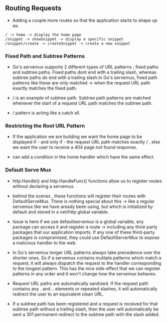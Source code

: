 ## Routing Requests

- Adding a couple more routes so that the application starts to shape up as:

```
/ -> home -> display the home page
/snippet -> showSnippet -> display a specific snippet
/snippet/create -> createSnippet -> create a new snippet
```

### Fixed Path and Subtree Patterns

- Go's servemux supports 2 different types of URL patterns ; fixed paths and subtree paths. Fixed paths dont end with a trailing slash, whereas subtree paths do end with a trailing slash.In Go's servemux, fixed path patterns like these are only matched -> when the request URL path exactly matches the fixed path.

- / is an example of subtree path. Subtree path patterns are matched whenever the start of a request URL path matches the subtree path.
- / pattern is acting like a catch all.

### Restricting the Root URL Pattern

- If the application we are building we want the home page to be displayed if - and only if - the request URL path matches exactly / , else we want the user to receive a 404 page not found response.

- can add a condition in the home handler which have the same effect.

### Default Serve Mux

- http.Handle() and http.HandleFunc() functions allow us to register routes without declaring a servemux.
- behind the scenes , these functions will register their routes with DefaultServeMux. There is nothing special about this -> like a regular servemux like we have aready been using, but which is initialized by default and stored in a net/http global variable.

- Issue is here if we use defaultservemux is a global variable, any package can access it and register a route -> including any third-party packages that our application imports. If any one of these third-party packages is compromised, they could use DefaultServerMux to expose a malicious handler to the web.

- In Go's servemux longer URL patterns always take precedence over the shorter ones. So if a servemux contains mutliple patterns which match a request, it will always dispatch the request to the handler corresponding to the longest pattern. This has the nice side-effect that we can register patterns in any order and it won't change how the servemux behaves.

- Request URL paths are automatically sanitized. If the request path contains any . and .. elements or repeated slashes, it will automatically redirect the user to an equivalent clean URL.

- If a subtree path has been registered and a request is received for that subtree path without a trailing slash, then the user will automatically be sent a 301 permanent redirect to the subtree path with the slash added.
